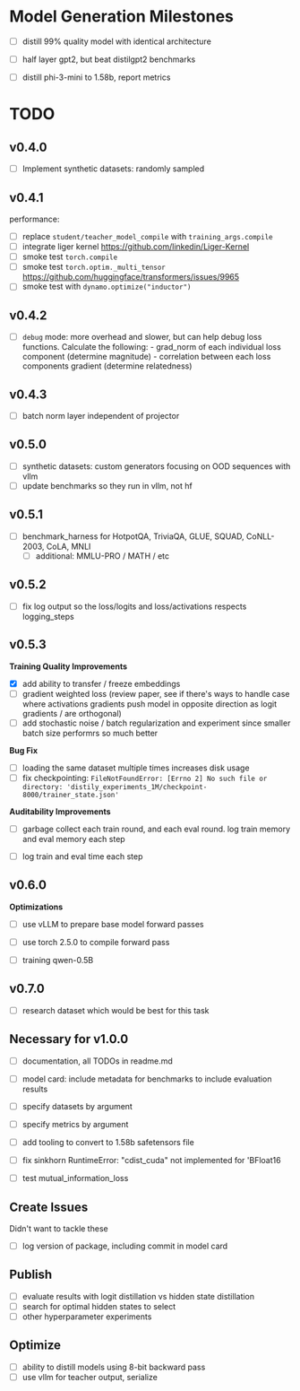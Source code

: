 # Model Generation Milestones
- [ ] distill 99% quality model with identical architecture
- [ ] half layer gpt2, but beat distilgpt2 benchmarks
- [ ] distill phi-3-mini to 1.58b, report metrics


# TODO



## v0.4.0
- [ ] Implement synthetic datasets: randomly sampled

## v0.4.1
performance:
- [ ] replace `student/teacher_model_compile` with `training_args.compile`
- [ ] integrate liger kernel https://github.com/linkedin/Liger-Kernel
- [ ] smoke test `torch.compile`
- [ ] smoke test `torch.optim._multi_tensor` https://github.com/huggingface/transformers/issues/9965
- [ ] smoke test with `dynamo.optimize("inductor")`

## v0.4.2
- [ ] `debug` mode: more overhead and slower, but can help debug loss functions. Calculate the following:
      - grad_norm of each individual loss component (determine magnitude)
	  - correlation between each loss components gradient (determine relatedness)

## v0.4.3
- [ ] batch norm layer independent of projector

## v0.5.0
- [ ] synthetic datasets: custom generators focusing on OOD sequences with vllm
- [ ] update benchmarks so they run in vllm, not hf

## v0.5.1
- [ ] benchmark_harness for HotpotQA, TriviaQA, GLUE, SQUAD, CoNLL-2003, CoLA, MNLI
  - [ ] additional: MMLU-PRO / MATH / etc

## v0.5.2
- [ ] fix log output so the loss/logits and loss/activations respects logging_steps


## v0.5.3
**Training Quality Improvements**
- [x] add ability to transfer / freeze embeddings
- [ ] gradient weighted loss (review paper, see if there's ways to handle case where activations gradients push model in opposite direction as logit gradients / are orthogonal)
- [ ] add stochastic noise / batch regularization and experiment since smaller batch size performrs so much better

**Bug Fix**
- [ ] loading the same dataset multiple times increases disk usage
- [ ] fix checkpointing: `FileNotFoundError: [Errno 2] No such file or directory: 'distily_experiments_1M/checkpoint-8000/trainer_state.json'`

**Auditability Improvements**
- [ ] garbage collect each train round, and each eval round. log train memory and eval memory each step
- [ ] log train and eval time each step


## v0.6.0
**Optimizations**
- [ ] use vLLM to prepare base model forward passes
- [ ] use torch 2.5.0 to compile forward pass

- [ ] training qwen-0.5B

## v0.7.0
- [ ] research dataset which would be best for this task

## Necessary for v1.0.0
- [ ] documentation, all TODOs in readme.md
- [ ] model card: include metadata for benchmarks to include evaluation results
- [ ] specify datasets by argument
- [ ] specify metrics by argument
- [ ] add tooling to convert to 1.58b safetensors file
- [ ] fix sinkhorn RuntimeError: "cdist_cuda" not implemented for 'BFloat16
- [ ] test mutual_information_loss


## Create Issues
Didn't want to tackle these
- [ ] log version of package, including commit in model card


## Publish
- [ ] evaluate results with logit distillation vs hidden state distillation
- [ ] search for optimal hidden states to select
- [ ] other hyperparameter experiments

## Optimize
- [ ] ability to distill models using 8-bit backward pass
- [ ] use vllm for teacher output, serialize
